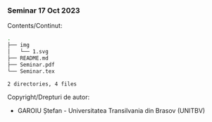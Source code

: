 ### Seminar 17 Oct 2023

Contents/Continut: 

```sh
.
├── img
│   └── 1.svg
├── README.md
├── Seminar.pdf
└── Seminar.tex

2 directories, 4 files
```
Copyright/Drepturi de autor:
* GAROIU Ștefan - Universitatea Transilvania din Brasov (UNITBV)
